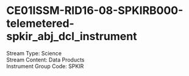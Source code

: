 # CE01ISSM-RID16-08-SPKIRB000-telemetered-spkir_abj_dcl_instrument

Stream Type: Science<br>
Stream Content: Data Products<br>
Instrument Group Code: SPKIR<br>
